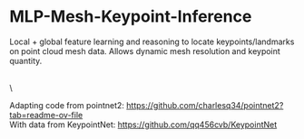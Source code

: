 # MLP-Mesh-Keypoint-Inference
Local + global feature learning and reasoning to locate keypoints/landmarks on point cloud mesh data. Allows dynamic mesh resolution and keypoint quantity.

\
\

Adapting code from pointnet2: https://github.com/charlesq34/pointnet2?tab=readme-ov-file \
With data from KeypointNet: https://github.com/qq456cvb/KeypointNet
